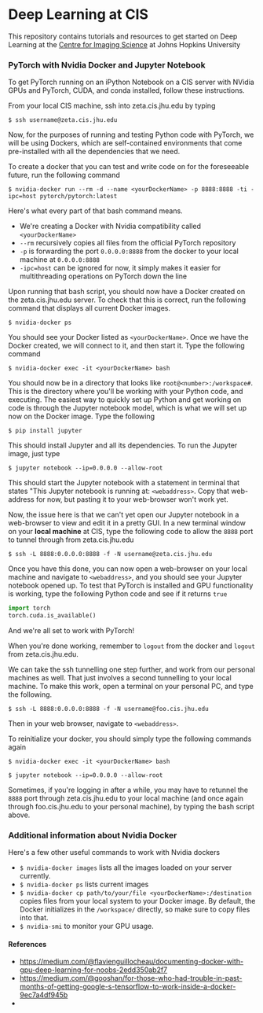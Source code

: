 # Deep Learning at CIS

This repository contains tutorials and resources to get started on Deep Learning at the [Centre for Imaging Science](http://www.cis.jhu.edu) at Johns Hopkins University

### PyTorch with Nvidia Docker and Jupyter Notebook

To get PyTorch running on an iPython Notebook on a CIS server with NVidia GPUs and PyTorch, CUDA, and conda installed, follow these instructions.

From your local CIS machine, ssh into zeta.cis.jhu.edu by typing

```
$ ssh username@zeta.cis.jhu.edu
```

Now, for the purposes of running and testing Python code with PyTorch, we will be using Dockers, which are self-contained environments that come pre-installed with all the dependencies that we need.

To create a docker that you can test and write code on for the foreseeable future, run the following command

```
$ nvidia-docker run --rm -d --name <yourDockerName> -p 8888:8888 -ti -ipc=host pytorch/pytorch:latest
```

Here's what every part of that bash command means.
* We're creating a Docker with Nvidia compatibility called `<yourDockerName>`
* `--rm` recursively copies all files from the official PyTorch repository
* `-p` is forwarding the port `0.0.0.0:8888` from the docker to your local machine at `0.0.0.0:8888`
* `-ipc=host` can be ignored for now, it simply makes it easier for multithreading operations on PyTorch down the line

Upon running that bash script, you should now have a Docker created on the zeta.cis.jhu.edu server. To check that this is correct, run the following command that displays all current Docker images.

`$ nvidia-docker ps`

You should see your Docker listed as `<yourDockerName>`. Once we have the Docker created, we will connect to it, and then start it. Type the following command

`$ nvidia-docker exec -it <yourDockerName> bash`

You should now be in a directory that looks like `root@<number>:/workspace#`. This is the directory where you'll be working with your Python code, and executing. The easiest way to quickly set up Python and get working on code is through the Jupyter notebook model, which is what we will set up now on the Docker image. Type the following

`$ pip install jupyter`

This should install Jupyter and all its dependencies. To run the Jupyter image, just type

`$ jupyter notebook --ip=0.0.0.0 --allow-root`

This should start the Jupyter notebook with a statement in terminal that states "This Jupyter notebook is running at: `<webaddress>`. Copy that web-address for now, but pasting it to your web-browser won't work yet.

Now, the issue here is that we can't yet open our Jupyter notebook in a web-browser to view and edit it in a pretty GUI. In a new terminal window on your **local machine** at CIS, type the following code to allow the `8888` port to tunnel through from zeta.cis.jhu.edu

`$ ssh -L 8888:0.0.0.0:8888 -f -N username@zeta.cis.jhu.edu`

Once you have this done, you can now open a web-browser on your local machine and navigate to `<webaddress>`, and you should see your Jupyter notebook opened up. To test that PyTorch is installed and GPU functionality is working, type the following Python code and see if it returns `true` 

```python
import torch
torch.cuda.is_available()
```

And we're all set to work with PyTorch!

When you're done working, remember to `logout` from the docker and `logout` from zeta.cis.jhu.edu.

We can take the ssh tunnelling one step further, and work from our personal machines as well. That just involves a second tunnelling to your local machine. To make this work, open a terminal on your personal PC, and type the following.

`$ ssh -L 8888:0.0.0.0:8888 -f -N username@foo.cis.jhu.edu`

Then in your web browser, navigate to `<webaddress>`.

To reinitialize your docker, you should simply type the following commands again

`$ nvidia-docker exec -it <yourDockerName> bash`

`$ jupyter notebook --ip=0.0.0.0 --allow-root`

Sometimes, if you're logging in after a while, you may have to retunnel the `8888` port through zeta.cis.jhu.edu to your local machine (and once again through foo.cis.jhu.edu to your personal machine), by typing the bash script above.

### Additional information about Nvidia Docker


Here's a few other useful commands to work with Nvidia dockers
* `$ nvidia-docker images` lists all the images loaded on your server currently.
* `$ nvidia-docker ps` lists current images
* `$ nvidia-docker cp path/to/your/file <yourDockerName>:/destination` copies files from your local system to your Docker image. By default, the Docker initializes in the `/workspace/` directly, so make sure to copy files into that.
* `$ nvidia-smi` to monitor your GPU usage.

#### References

* https://medium.com/@flavienguillocheau/documenting-docker-with-gpu-deep-learning-for-noobs-2edd350ab2f7
* https://medium.com/@gooshan/for-those-who-had-trouble-in-past-months-of-getting-google-s-tensorflow-to-work-inside-a-docker-9ec7a4df945b
* 
